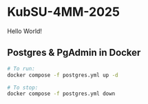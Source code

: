 # KubSU-4MM-2025

Hello World!

## Postgres & PgAdmin in Docker

```bash
# To run:
docker compose -f postgres.yml up -d

# To stop:
docker compose -f postgres.yml down
```

